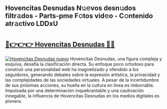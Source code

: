 ## Hovencitas Desnudas N𝚞𝚎vos desn𝚞dos filtr𝚊dos - Parts-pme F𝚘tos vid𝚎o - C𝚘ntenido atr𝚊ctivo LDDxU

# <h2><a href="http://mb9b45.tromn.icu/?c=Hovencitas+Desnudas">🔗👉👉👉 Hovencitas Desnudas 🔗🔗</a></h2>

[![Hovencitas Desnudas nuevo](https://i.imgur.com/pEAQMta.gif)](http://mb9b45.tromn.icu/?c=Hovencitas+Desnudas)
Hovencitas Desnudas, una figura compleja y esquiva, desafía la clasificación directa. Su enfoque poco ortodoxo para construir una personalidad web ha magnetizado y ofendido a los seguidores, generando debates sobre la expresión artística, la privacidad y las complejidades de las sociedades virtuales. A pesar de la incertidumbre de sus próximas acciones, su huella en la cultura en línea es imborrable. Impulsada por una determinación inquebrantable y una cautivación innegable, la influencia de Hovencitas Desnudas en los medios digitales es pionera.
